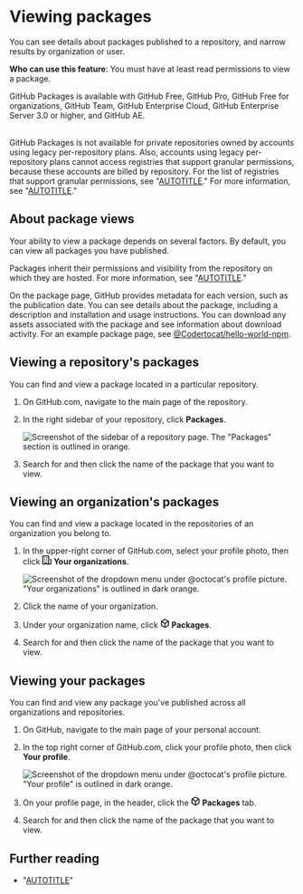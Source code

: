 # Viewing packages

You can see details about packages published to a repository, and narrow results by organization or user.

**Who can use this feature**: You must have at least read permissions to view a package.

GitHub Packages is available with GitHub Free, GitHub Pro, GitHub Free for organizations, GitHub Team, GitHub Enterprise Cloud, GitHub Enterprise Server 3.0 or higher, and GitHub AE.

<br>GitHub Packages is not available for private repositories owned by accounts using legacy per-repository plans. Also, accounts using legacy per-repository plans cannot access registries that support granular permissions, because these accounts are billed by repository. For the list of registries that support granular permissions, see "[AUTOTITLE](/packages/learn-github-packages/about-permissions-for-github-packages#granular-permissions-for-userorganization-scoped-packages)." For more information, see "[AUTOTITLE](/get-started/learning-about-github/githubs-plans)."

<!-- 2148AF7B-5FF8-4B28-A808-D692FEE2225A -->

## About package views

Your ability to view a package depends on several factors. By default, you can view all packages you have published.

Packages inherit their permissions and visibility from the repository on which they are hosted. For more information, see "[AUTOTITLE](/packages/learn-github-packages/about-permissions-for-github-packages)."

On the package page, GitHub provides metadata for each version, such as the publication date. You can see details about the package, including a description and installation and usage instructions. You can download any assets associated with the package and see information about download activity. For an example package page, see [@Codertocat/hello-world-npm](https://github.com/Codertocat/hello-world-npm/packages/10696?version=1.0.1).

## Viewing a repository's packages

You can find and view a package located in a particular repository.

1. On GitHub.com, navigate to the main page of the repository.
1. In the right sidebar of your repository, click **Packages**.

   ![Screenshot of the sidebar of a repository page. The "Packages" section is outlined in orange.](/assets/images/help/package-registry/packages-from-repo.png)
1. Search for and then click the name of the package that you want to view.

## Viewing an organization's packages

You can find and view a package located in the repositories of an organization you belong to.

1. In the upper-right corner of GitHub.com, select your profile photo, then click <svg version="1.1" width="16" height="16" viewBox="0 0 16 16" class="octicon octicon-organization" aria-hidden="true"><path d="M1.75 16A1.75 1.75 0 0 1 0 14.25V1.75C0 .784.784 0 1.75 0h8.5C11.216 0 12 .784 12 1.75v12.5c0 .085-.006.168-.018.25h2.268a.25.25 0 0 0 .25-.25V8.285a.25.25 0 0 0-.111-.208l-1.055-.703a.749.749 0 1 1 .832-1.248l1.055.703c.487.325.779.871.779 1.456v5.965A1.75 1.75 0 0 1 14.25 16h-3.5a.766.766 0 0 1-.197-.026c-.099.017-.2.026-.303.026h-3a.75.75 0 0 1-.75-.75V14h-1v1.25a.75.75 0 0 1-.75.75Zm-.25-1.75c0 .138.112.25.25.25H4v-1.25a.75.75 0 0 1 .75-.75h2.5a.75.75 0 0 1 .75.75v1.25h2.25a.25.25 0 0 0 .25-.25V1.75a.25.25 0 0 0-.25-.25h-8.5a.25.25 0 0 0-.25.25ZM3.75 6h.5a.75.75 0 0 1 0 1.5h-.5a.75.75 0 0 1 0-1.5ZM3 3.75A.75.75 0 0 1 3.75 3h.5a.75.75 0 0 1 0 1.5h-.5A.75.75 0 0 1 3 3.75Zm4 3A.75.75 0 0 1 7.75 6h.5a.75.75 0 0 1 0 1.5h-.5A.75.75 0 0 1 7 6.75ZM7.75 3h.5a.75.75 0 0 1 0 1.5h-.5a.75.75 0 0 1 0-1.5ZM3 9.75A.75.75 0 0 1 3.75 9h.5a.75.75 0 0 1 0 1.5h-.5A.75.75 0 0 1 3 9.75ZM7.75 9h.5a.75.75 0 0 1 0 1.5h-.5a.75.75 0 0 1 0-1.5Z"></path></svg> **Your organizations**.

   ![Screenshot of the dropdown menu under @octocat's profile picture. "Your organizations" is outlined in dark orange.](/assets/images/help/profile/your-organizations.png)

1. Click the name of your organization.
1. Under your organization name, click <svg version="1.1" width="16" height="16" viewBox="0 0 16 16" class="octicon octicon-package" aria-hidden="true"><path d="m8.878.392 5.25 3.045c.54.314.872.89.872 1.514v6.098a1.75 1.75 0 0 1-.872 1.514l-5.25 3.045a1.75 1.75 0 0 1-1.756 0l-5.25-3.045A1.75 1.75 0 0 1 1 11.049V4.951c0-.624.332-1.201.872-1.514L7.122.392a1.75 1.75 0 0 1 1.756 0ZM7.875 1.69l-4.63 2.685L8 7.133l4.755-2.758-4.63-2.685a.248.248 0 0 0-.25 0ZM2.5 5.677v5.372c0 .09.047.171.125.216l4.625 2.683V8.432Zm6.25 8.271 4.625-2.683a.25.25 0 0 0 .125-.216V5.677L8.75 8.432Z"></path></svg> **Packages**.
1. Search for and then click the name of the package that you want to view.

## Viewing your packages

You can find and view any package you've published across all organizations and repositories.

1. On GitHub, navigate to the main page of your personal account.
1. In the top right corner of GitHub.com, click your profile photo, then click **Your profile**.

   ![Screenshot of the dropdown menu under @octocat's profile picture. "Your profile" is outlined in dark orange.](/assets/images/help/profile/profile-button-avatar-menu.png)

1. On your profile page, in the header, click the <svg version="1.1" width="16" height="16" viewBox="0 0 16 16" class="octicon octicon-package" aria-hidden="true"><path d="m8.878.392 5.25 3.045c.54.314.872.89.872 1.514v6.098a1.75 1.75 0 0 1-.872 1.514l-5.25 3.045a1.75 1.75 0 0 1-1.756 0l-5.25-3.045A1.75 1.75 0 0 1 1 11.049V4.951c0-.624.332-1.201.872-1.514L7.122.392a1.75 1.75 0 0 1 1.756 0ZM7.875 1.69l-4.63 2.685L8 7.133l4.755-2.758-4.63-2.685a.248.248 0 0 0-.25 0ZM2.5 5.677v5.372c0 .09.047.171.125.216l4.625 2.683V8.432Zm6.25 8.271 4.625-2.683a.25.25 0 0 0 .125-.216V5.677L8.75 8.432Z"></path></svg> **Packages** tab.
1. Search for and then click the name of the package that you want to view.

## Further reading

- "[AUTOTITLE](/search-github/searching-on-github/searching-for-packages)"
